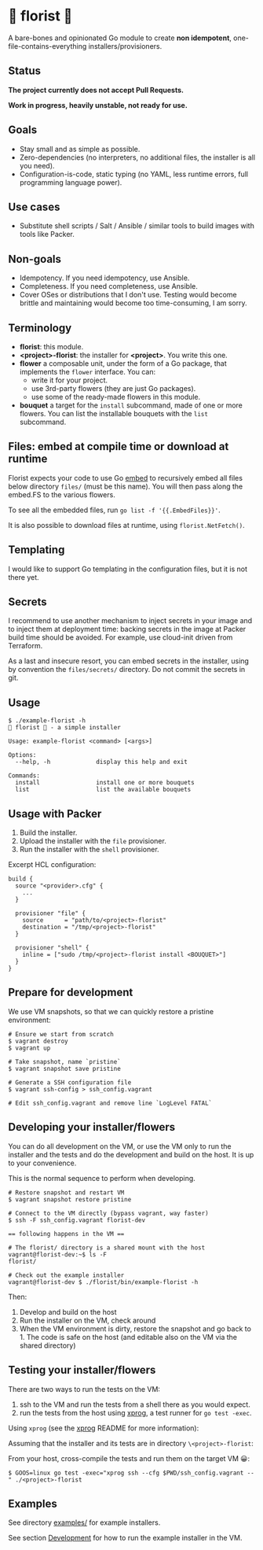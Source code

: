 # 🌼 florist 🌺

A bare-bones and opinionated Go module to create **non idempotent**, one-file-contains-everything installers/provisioners.

## Status

**The project currently does not accept Pull Requests.**

**Work in progress, heavily unstable, not ready for use.**

## Goals

- Stay small and as simple as possible.
- Zero-dependencies (no interpreters, no additional files, the installer is all you need).
- Configuration-is-code, static typing (no YAML, less runtime errors, full programming language power).

## Use cases

- Substitute shell scripts / Salt / Ansible / similar tools to build images with tools like Packer.

## Non-goals

- Idempotency. If you need idempotency, use Ansible.
- Completeness. If you need completeness, use Ansible.
- Cover OSes or distributions that I don't use. Testing would become brittle and maintaining would become too time-consuming, I am sorry.

## Terminology

- **florist**: this module.
- **\<project\>-florist**: the installer for **\<project\>**. You write this one.
- **flower** a composable unit, under the form of a Go package, that implements the `flower` interface. You can:
    - write it for your project.
    - use 3rd-party flowers (they are just Go packages).
    - use some of the ready-made flowers in this module.
- **bouquet** a target for the `install` subcommand, made of one or more flowers. You can list the installable bouquets with the `list` subcommand.

## Files: embed at compile time or download at runtime

Florist expects your code to use Go [embed](https://pkg.go.dev/embed) to recursively embed all files below directory `files/` (must be this name). You will then pass along the embed.FS to the various flowers.

To see all the embedded files, run `go list -f '{{.EmbedFiles}}'`.

It is also possible to download files at runtime, using `florist.NetFetch()`.

## Templating

I would like to support Go templating in the configuration files, but it is not there yet.

## Secrets

I recommend to use another mechanism to inject secrets in your image and to inject them at deployment time: backing secrets in the image at Packer build time should be avoided. For example, use cloud-init driven from Terraform.

As a last and insecure resort, you can embed secrets in the installer, using by convention the `files/secrets/` directory. Do not commit the secrets in git.

## Usage

```
$ ./example-florist -h
🌼 florist 🌺 - a simple installer

Usage: example-florist <command> [<args>]

Options:
  --help, -h             display this help and exit

Commands:
  install                install one or more bouquets
  list                   list the available bouquets
```

## Usage with Packer

1. Build the installer.
2. Upload the installer with the `file` provisioner.
3. Run the installer with the `shell` provisioner.

Excerpt HCL configuration:

```HCL
build {
  source "<provider>.cfg" {
    ...
  }

  provisioner "file" {
    source      = "path/to/<project>-florist"
    destination = "/tmp/<project>-florist"
  }

  provisioner "shell" {
    inline = ["sudo /tmp/<project>-florist install <BOUQUET>"]
  }
}
```

## Prepare for development

We use VM snapshots, so that we can quickly restore a pristine environment:

    # Ensure we start from scratch
    $ vagrant destroy
    $ vagrant up

    # Take snapshot, name `pristine`
    $ vagrant snapshot save pristine

    # Generate a SSH configuration file
    $ vagrant ssh-config > ssh_config.vagrant

    # Edit ssh_config.vagrant and remove line `LogLevel FATAL`

## Developing your installer/flowers

You can do all development on the VM, or use the VM only to run the installer and the tests and do the development and build on the host.
It is up to your convenience.

This is the normal sequence to perform when developing.

    # Restore snapshot and restart VM
    $ vagrant snapshot restore pristine

    # Connect to the VM directly (bypass vagrant, way faster)
    $ ssh -F ssh_config.vagrant florist-dev

    == following happens in the VM ==

    # The florist/ directory is a shared mount with the host
    vagrant@florist-dev:~$ ls -F
    florist/

    # Check out the example installer
    vagrant@florist-dev $ ./florist/bin/example-florist -h

Then:

1. Develop and build on the host
2. Run the installer on the VM, check around
3. When the VM environment is dirty, restore the snapshot and go back to 1.
   The code is safe on the host (and editable also on the VM via the shared directory)

## Testing your installer/flowers

There are two ways to run the tests on the VM:

1. ssh to the VM and run the tests from a shell there as you would expect.
2. run the tests from the host using [xprog], a test runner for `go test -exec`.

Using `xprog` (see the [xprog] README for more information):

Assuming that the installer and its tests are in directory `\<project>-florist`:

From your host, cross-compile the tests and run them on the target VM 😀:

    $ GOOS=linux go test -exec="xprog ssh --cfg $PWD/ssh_config.vagrant --" ./<project>-florist

## Examples

See directory [examples/](examples) for example installers.

See section [Development](#development) for how to run the example installer in the VM.


[xprog]: https://github.com/marco-m/xprog